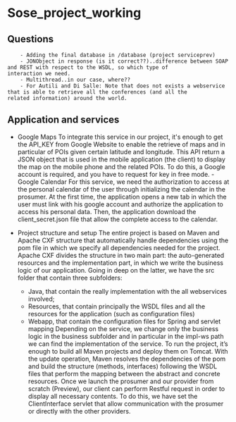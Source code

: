 # Sose_project_working

## Questions

        - Adding the final database in /database (project serviceprev)
        - JONObject in response (is it correct??)..difference between SOAP and REST with respect to the WSDL, so which type of                     interaction we need.
        - Multithread..in our case, where??
        - For Autili and Di Salle: Note that does not exists a webservice that is able to retrieve all the conferences (and all the               related information) around the world.





## Application and services 

- Google Maps
To integrate this service in our project, it's enough to get the API_KEY from Google Website to enable the retrieve of maps and in particular of POIs given certain latitude and longitude. This API return a JSON object that is used in the mobile application (the client) to display the map on the mobile phone and the related POIs. To do this, a Google account is required, and you have to request for key in free mode.
-Google Calendar
For this service, we need the authorization to access at the personal calendar of the user through initializing the calendar in the prosumer. At the first time, the application opens a new tab in which the user must link with his google account and authorize the application to access his personal data. Then, the application download the client_secret.json file that allow the complete access to the calendar.

- Project structure and setup
The entire project is based on Maven and Apache CXF structure that automatically handle dependencies using the pom file in which we specify all dependencies needed for the project. Apache CXF divides the structure in two main part: the auto-generated resources and the implementation part, in which we write the business logic of our application.  Going in deep on the latter, we have the src folder that contain three subfolders:  
    -	Java, that contain the really implementation with the all webservices involved;
    -	Resources, that contain principally the WSDL files and all the resources for the application (such as configuration files)
    -	Webapp, that contain the configuration files for Spring and servlet mapping
Depending on the service, we change only the business logic in the business subfolder and in particular in the impl-ws path we can find the implementation of the service. 
To run the project, it’s enough to build all Maven projects and deploy them on Tomcat. With the update operation, Maven resolves the dependencies of the pom and build the structure (methods, interfaces) following the WSDL files that perform the mapping between the abstract and concrete resources. Once we launch the prosumer and our provider from scratch (Preview), our client can perform Restful request in order to display all necessary contents. To do this, we have set the ClientInterface servlet that allow communication with the prosumer or directly with the other providers. 
